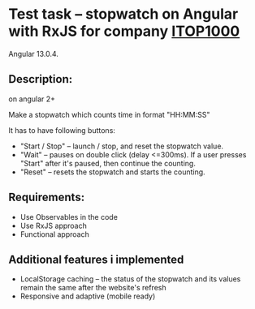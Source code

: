 # Test task – stopwatch on Angular with RxJS for company [ITOP1000](https://itop1000.site/#/landing/freelancer)

Angular 13.0.4.


## Description:

on angular 2+

Make a stopwatch which counts time in format "HH:MM:SS"

It has to have following buttons:

* "Start / Stop" – launch / stop, and reset the stopwatch value.
* "Wait" – pauses on double click (delay <=300ms). If a user presses "Start" after it's paused, then continue the counting.
* "Reset" – resets the stopwatch and starts the counting.


## Requirements:

* Use Observables in the code
* Use RxJS approach
* Functional approach


## Additional features i implemented

* LocalStorage caching – the status of the stopwatch and its values remain the same after the website's refresh
* Responsive and adaptive (mobile ready)